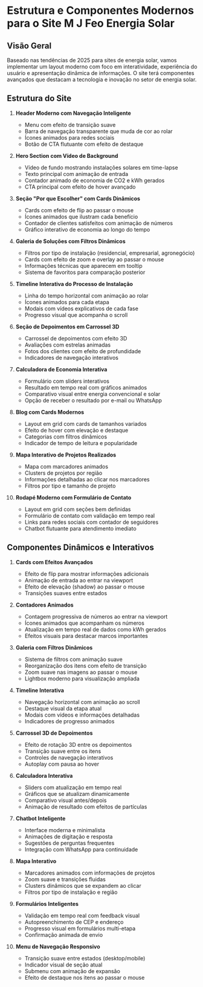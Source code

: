 # Estrutura e Componentes Modernos para o Site M J Feo Energia Solar

## Visão Geral
Baseado nas tendências de 2025 para sites de energia solar, vamos implementar um layout moderno com foco em interatividade, experiência do usuário e apresentação dinâmica de informações. O site terá componentes avançados que destacam a tecnologia e inovação no setor de energia solar.

## Estrutura do Site

1. **Header Moderno com Navegação Inteligente**
   - Menu com efeito de transição suave
   - Barra de navegação transparente que muda de cor ao rolar
   - Ícones animados para redes sociais
   - Botão de CTA flutuante com efeito de destaque

2. **Hero Section com Vídeo de Background**
   - Vídeo de fundo mostrando instalações solares em time-lapse
   - Texto principal com animação de entrada
   - Contador animado de economia de CO2 e kWh gerados
   - CTA principal com efeito de hover avançado

3. **Seção "Por que Escolher" com Cards Dinâmicos**
   - Cards com efeito de flip ao passar o mouse
   - Ícones animados que ilustram cada benefício
   - Contador de clientes satisfeitos com animação de números
   - Gráfico interativo de economia ao longo do tempo

4. **Galeria de Soluções com Filtros Dinâmicos**
   - Filtros por tipo de instalação (residencial, empresarial, agronegócio)
   - Cards com efeito de zoom e overlay ao passar o mouse
   - Informações técnicas que aparecem em tooltip
   - Sistema de favoritos para comparação posterior

5. **Timeline Interativa do Processo de Instalação**
   - Linha do tempo horizontal com animação ao rolar
   - Ícones animados para cada etapa
   - Modais com vídeos explicativos de cada fase
   - Progresso visual que acompanha o scroll

6. **Seção de Depoimentos em Carrossel 3D**
   - Carrossel de depoimentos com efeito 3D
   - Avaliações com estrelas animadas
   - Fotos dos clientes com efeito de profundidade
   - Indicadores de navegação interativos

7. **Calculadora de Economia Interativa**
   - Formulário com sliders interativos
   - Resultado em tempo real com gráficos animados
   - Comparativo visual entre energia convencional e solar
   - Opção de receber o resultado por e-mail ou WhatsApp

8. **Blog com Cards Modernos**
   - Layout em grid com cards de tamanhos variados
   - Efeito de hover com elevação e destaque
   - Categorias com filtros dinâmicos
   - Indicador de tempo de leitura e popularidade

9. **Mapa Interativo de Projetos Realizados**
   - Mapa com marcadores animados
   - Clusters de projetos por região
   - Informações detalhadas ao clicar nos marcadores
   - Filtros por tipo e tamanho de projeto

10. **Rodapé Moderno com Formulário de Contato**
    - Layout em grid com seções bem definidas
    - Formulário de contato com validação em tempo real
    - Links para redes sociais com contador de seguidores
    - Chatbot flutuante para atendimento imediato

## Componentes Dinâmicos e Interativos

1. **Cards com Efeitos Avançados**
   - Efeito de flip para mostrar informações adicionais
   - Animação de entrada ao entrar na viewport
   - Efeito de elevação (shadow) ao passar o mouse
   - Transições suaves entre estados

2. **Contadores Animados**
   - Contagem progressiva de números ao entrar na viewport
   - Ícones animados que acompanham os números
   - Atualização em tempo real de dados como kWh gerados
   - Efeitos visuais para destacar marcos importantes

3. **Galeria com Filtros Dinâmicos**
   - Sistema de filtros com animação suave
   - Reorganização dos itens com efeito de transição
   - Zoom suave nas imagens ao passar o mouse
   - Lightbox moderno para visualização ampliada

4. **Timeline Interativa**
   - Navegação horizontal com animação ao scroll
   - Destaque visual da etapa atual
   - Modais com vídeos e informações detalhadas
   - Indicadores de progresso animados

5. **Carrossel 3D de Depoimentos**
   - Efeito de rotação 3D entre os depoimentos
   - Transição suave entre os itens
   - Controles de navegação interativos
   - Autoplay com pausa ao hover

6. **Calculadora Interativa**
   - Sliders com atualização em tempo real
   - Gráficos que se atualizam dinamicamente
   - Comparativo visual antes/depois
   - Animação de resultado com efeitos de partículas

7. **Chatbot Inteligente**
   - Interface moderna e minimalista
   - Animações de digitação e resposta
   - Sugestões de perguntas frequentes
   - Integração com WhatsApp para continuidade

8. **Mapa Interativo**
   - Marcadores animados com informações de projetos
   - Zoom suave e transições fluidas
   - Clusters dinâmicos que se expandem ao clicar
   - Filtros por tipo de instalação e região

9. **Formulários Inteligentes**
   - Validação em tempo real com feedback visual
   - Autopreenchimento de CEP e endereço
   - Progresso visual em formulários multi-etapa
   - Confirmação animada de envio

10. **Menu de Navegação Responsivo**
    - Transição suave entre estados (desktop/mobile)
    - Indicador visual de seção atual
    - Submenu com animação de expansão
    - Efeito de destaque nos itens ao passar o mouse
